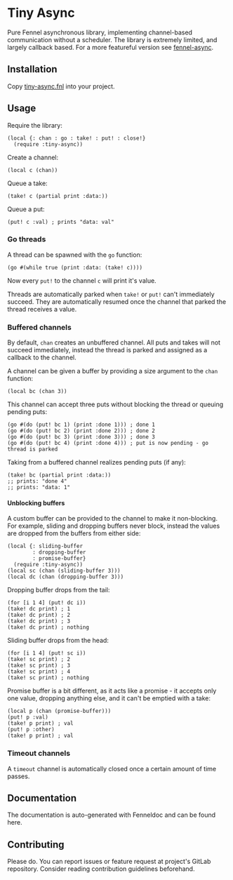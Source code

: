 # Tiny Async

Pure Fennel asynchronous library, implementing channel-based communication without a scheduler.
The library is extremely limited, and largely callback based.
For a more featureful version see [fennel-async](https://gitlab.com/andreyorst/fennel-async).

## Installation

Copy [tiny-async.fnl](https://gitlab.com/andreyorst/tiny-async/-/raw/main/tiny-async.fnl) into your project.

## Usage

Require the library:

```fennel
(local {: chan : go : take! : put! : close!}
  (require :tiny-async))
```

Create a channel:

```fennel
(local c (chan))
```

Queue a take:

```fennel
(take! c (partial print :data:))
```

Queue a put:

```fennel
(put! c :val) ; prints "data: val"
```

### Go threads

A thread can be spawned with the `go` function:

```fennel
(go #(while true (print :data: (take! c))))
```

Now every `put!` to the channel `c` will print it's value.

Threads are automatically parked when `take!` or `put!` can't immediately succeed.
They are automatically resumed once the channel that parked the thread receives a value.

### Buffered channels

By default, `chan` creates an unbuffered channel.
All puts and takes will not succeed immediately, instead the thread is parked and assigned as a callback to the channel.

A channel can be given a buffer by providing a size argument to the `chan` function:

```fennel
(local bc (chan 3))
```

This channel can accept three puts without blocking the thread or queuing pending puts:

```fennel
(go #(do (put! bc 1) (print :done 1))) ; done 1
(go #(do (put! bc 2) (print :done 2))) ; done 2
(go #(do (put! bc 3) (print :done 3))) ; done 3
(go #(do (put! bc 4) (print :done 4))) ; put is now pending - go thread is parked
```

Taking from a buffered channel realizes pending puts (if any):

```fennel
(take! bc (partial print :data:))
;; prints: "done 4"
;; prints: "data: 1"
```

#### Unblocking buffers

A custom buffer can be provided to the channel to make it non-blocking.
For example, sliding and dropping buffers never block, instead the values are dropped from the buffers from either side:

```fennel
(local {: sliding-buffer
        : dropping-buffer
        : promise-buffer}
  (require :tiny-async))
(local sc (chan (sliding-buffer 3)))
(local dc (chan (dropping-buffer 3)))
```

Dropping buffer drops from the tail:

```fennel
(for [i 1 4] (put! dc i))
(take! dc print) ; 1
(take! dc print) ; 2
(take! dc print) ; 3
(take! dc print) ; nothing
```

Sliding buffer drops from the head:

```fennel
(for [i 1 4] (put! sc i))
(take! sc print) ; 2
(take! sc print) ; 3
(take! sc print) ; 4
(take! sc print) ; nothing
```

Promise buffer is a bit different, as it acts like a promise - it accepts only one value, dropping anything else, and it can't be emptied with a take:

```fennel
(local p (chan (promise-buffer)))
(put! p :val)
(take! p print) ; val
(put! p :other)
(take! p print) ; val
```

### Timeout channels

A `timeout` channel is automatically closed once a certain amount of time passes.

## Documentation

The documentation is auto-generated with Fenneldoc and can be found here.

## Contributing

Please do.
You can report issues or feature request at project's GitLab repository.
Consider reading contribution guidelines beforehand.

